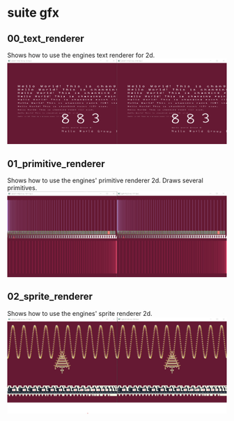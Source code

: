 # suite gfx

## 00_text_renderer

Shows how to use the engines text renderer for 2d.
![00_text_renderer]( readme_images/00_text_renderer.jpg )

## 01_primitive_renderer
Shows how to use the engines' primitive renderer 2d. Draws several primitives.
![01_primitive_renderer]( readme_images/01_primitive_renderer.jpg )

## 02_sprite_renderer
Shows how to use the engines' sprite renderer 2d.
![02_sprite_renderer]( readme_images/02_sprite_renderer.jpg )